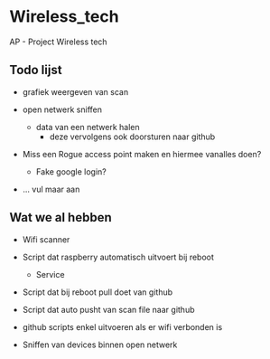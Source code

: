 # Wireless_tech
AP - Project Wireless tech

## Todo lijst

- grafiek weergeven van scan

- open netwerk sniffen
	- data van een netwerk halen 
		- deze vervolgens ook doorsturen naar github

- Miss een Rogue access point maken en hiermee vanalles doen? 
	- Fake google login?

- ... vul maar aan

## Wat we al hebben

- Wifi scanner

- Script dat raspberry automatisch uitvoert bij reboot
	- Service 

- Script dat bij reboot pull doet van github

- Script dat auto pusht van scan file naar github

- github scripts enkel uitvoeren als er wifi verbonden is

- Sniffen van devices binnen open netwerk
